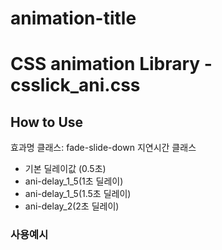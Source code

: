 # animation-title
# CSS animation Library - csslick_ani.css

## How to Use
효과명 클래스: fade-slide-down
지연시간 클래스
  - 기본 딜레이값 (0.5초)
  - ani-delay_1_5(1초 딜레이)
  - ani-delay_1_5(1.5초 딜레이)
  - ani-delay_2(2초 딜레이)

### 사용예시
<!--
<h1 class="fade-slide-down ani-delay_1_5">HKD's Homepage</h1>
<h3 class="fade-slide-down ani-delay_2">Welcome to my awesome Home</h3>
<div class="btn-wrap fade-slide-down ani-delay_2">
-->
